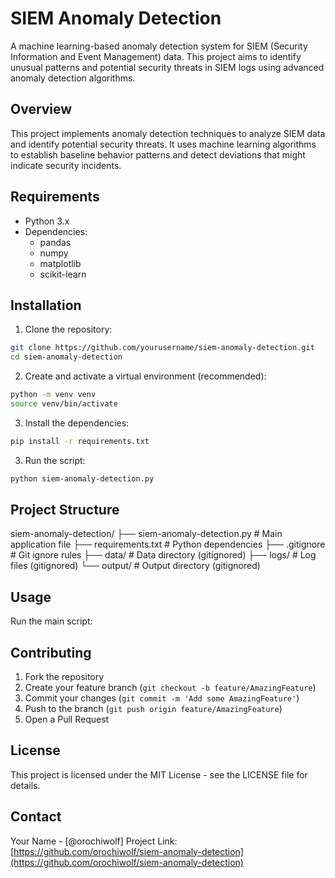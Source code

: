 # SIEM Anomaly Detection

A machine learning-based anomaly detection system for SIEM (Security Information and Event Management) data. This project aims to identify unusual patterns and potential security threats in SIEM logs using advanced anomaly detection algorithms.

## Overview

This project implements anomaly detection techniques to analyze SIEM data and identify potential security threats. It uses machine learning algorithms to establish baseline behavior patterns and detect deviations that might indicate security incidents.

## Requirements

- Python 3.x
- Dependencies:
  - pandas
  - numpy
  - matplotlib
  - scikit-learn

## Installation

1. Clone the repository: 
```bash
git clone https://github.com/yourusername/siem-anomaly-detection.git
cd siem-anomaly-detection
```

2. Create and activate a virtual environment (recommended):
```bash
python -m venv venv
source venv/bin/activate
```

3. Install the dependencies:
```bash
pip install -r requirements.txt
```

3. Run the script:
```bash
python siem-anomaly-detection.py
```

## Project Structure

siem-anomaly-detection/
├── siem-anomaly-detection.py # Main application file
├── requirements.txt # Python dependencies
├── .gitignore # Git ignore rules
├── data/ # Data directory (gitignored)
├── logs/ # Log files (gitignored)
└── output/ # Output directory (gitignored)

## Usage

Run the main script:

## Contributing

1. Fork the repository
2. Create your feature branch (`git checkout -b feature/AmazingFeature`)
3. Commit your changes (`git commit -m 'Add some AmazingFeature'`)
4. Push to the branch (`git push origin feature/AmazingFeature`)
5. Open a Pull Request

## License

This project is licensed under the MIT License - see the LICENSE file for details.

## Contact

Your Name - [@orochiwolf]
Project Link: [https://github.com/orochiwolf/siem-anomaly-detection](https://github.com/orochiwolf/siem-anomaly-detection)

